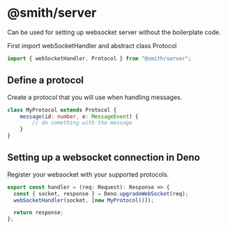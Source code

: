 # @smith/server

Can be used for setting up websocket server without the boilerplate code.

First import webSocketHandler and abstract class Protocol

```ts
import { webSocketHandler, Protocol } from "@smith/server";
```

## Define a protocol

Create a protocol that you will use when handling messages.

```ts
class MyProtocol extends Protocol {
    message(id: number, e: MessageEvent) {
        // do something with the message
    }
}
```

## Setting up a websocket connection in Deno

Register your websocket with your supported protocols.

```ts
export const handler = (req: Request): Response => {
  const { socket, response } = Deno.upgradeWebSocket(req);
  webSocketHandler(socket, [new MyProtocol()]);

  return response;
};
```